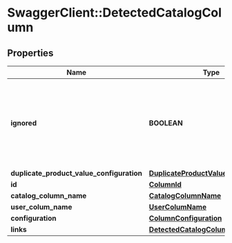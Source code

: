 # SwaggerClient::DetectedCatalogColumn

## Properties
Name | Type | Description | Notes
------------ | ------------- | ------------- | -------------
**ignored** | **BOOLEAN** | IF true, the product values of this column will be not taken in account during the importation process | [optional] [default to false]
**duplicate_product_value_configuration** | [**DuplicateProductValueConfiguration**](DuplicateProductValueConfiguration.md) |  | [optional] 
**id** | [**ColumnId**](ColumnId.md) |  | 
**catalog_column_name** | [**CatalogColumnName**](CatalogColumnName.md) |  | 
**user_colum_name** | [**UserColumName**](UserColumName.md) |  | 
**configuration** | [**ColumnConfiguration**](ColumnConfiguration.md) |  | 
**links** | [**DetectedCatalogColumnLinks**](DetectedCatalogColumnLinks.md) |  | 


